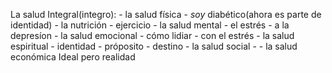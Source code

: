 La salud Integral(integro): 
	- la salud física
		- *soy* diabético(ahora es parte de identidad)
		- la nutrición
		- ejercicio
	- la salud mental
		- el estrés
		- a la depresíon
	- la salud emocional
		- cómo lidiar
		- con el estrés
	- la salud espiritual
		- identidad
		- próposito
		- destino
	- la salud social
		- 
	- la salud económica
Ideal pero realidad

<!--stackedit_data:
eyJoaXN0b3J5IjpbMjU3NjU1NDEsNDM5NDQzMDE4LC0yMDkzNz
EwM119
-->